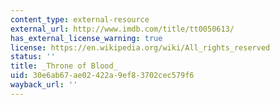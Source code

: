 ```yaml
---
content_type: external-resource
external_url: http://www.imdb.com/title/tt0050613/
has_external_license_warning: true
license: https://en.wikipedia.org/wiki/All_rights_reserved
status: ''
title: _Throne of Blood_
uid: 30e6ab67-ae02-422a-9ef8-3702cec579f6
wayback_url: ''
---
```

